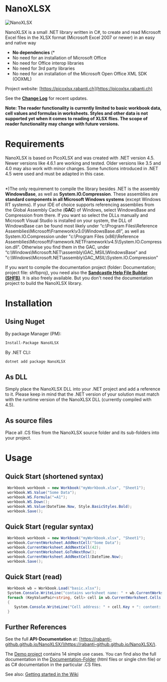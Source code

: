 # NanoXLSX
![NanoXLSX](https://rabanti-github.github.io/NanoXLSX/icons/NanoXLSX.png)


NanoXLSX is a small .NET library written in C#, to create and read Microsoft Excel files in the XLSX format (Microsoft Excel 2007 or newer) in an easy and native way
* **No dependencies** (\*
 * No need for an installation of Microsoft Office
 * No need for Office interop libraries
 * No need for 3rd party libraries
 * No need for an installation of the Microsoft Open Office XML SDK (OOXML)

Project website: [https://picoxlsx.rabanti.ch](https://picoxlsx.rabanti.ch)
 
See the **[Change Log](https://github.com/rabanti-github/NanoXLSX/blob/master/Changelog.md)** for recent updates.

<b>Note: The reader functionality is currently limited to basic workbook data, cell values and formulas in worksheets. Styles and other data is not supported yet when it comes to reading of XLSX flies. The scope of reader functionality may change with future versions.</b>


# Requirements
NanoXLSX is based on PicoXLSX and was created with .NET version 4.5. Newer versions like 4.6.1 are working and tested. Older versions like 3.5 and 4.0 may also work with minor changes. Some functions introduced in .NET 4.5 were used and must be adapted in this case.
<br/><br/>

*)The only requirement to compile the library besides .NET is the assembly <b>WindowsBase</b>, as well as <b>System.IO.Compression</b>. These assemblies are <b>standard components in all Microsoft Windows systems</b> (except Windows RT systems). If your IDE of choice supports referencing assemblies from the Global Assembly Cache (<b>GAC</b>) of Windows, select WindowsBase and Compression from there. If you want so select the DLLs manually and Microsoft Visual Studio is installed on your system, the DLL of WindowsBase can be found most likely under “c:\Program Files\Reference Assemblies\Microsoft\Framework\v3.0\WindowsBase.dll”, as well as System.IO.Compression under "c:\Program Files (x86)\Reference Assemblies\Microsoft\Framework\.NETFramework\v4.5\System.IO.Compression.dll". Otherwise you find them in the GAC, under “c:\Windows\Microsoft.NET\assembly\GAC_MSIL\WindowsBase” and "c:\Windows\Microsoft.NET\assembly\GAC_MSIL\System.IO.Compression"


If you want to compile the documentation project (folder: Documentation; project file: shfbproj), you need also the **[Sandcastle Help File Builder (SHFB)](https://github.com/EWSoftware/SHFB)**. It is also freely available. But you don't need the documentation project to build the NanoXLSX library.

# Installation

## Using Nuget
By package Manager (PM): 
```sh 
Install-Package NanoXLSX
```
By .NET CLI: 
```sh 
dotnet add package NanoXLSX
```
## As DLL
Simply place the NanoXLSX DLL into your .NET project and add a reference to it. Please keep in mind that the .NET version of your solution must match with the runtime version of the NanoXLSX DLL (currently compiled with 4.5).
## As source files
Place all .CS files from the NanoXLSX source folder and its sub-folders into your project.

# Usage
## Quick Start (shortened syntax)
```c#
 Workbook workbook = new Workbook("myWorkbook.xlsx", "Sheet1");         // Create new workbook with a worksheet called Sheet1
 workbook.WS.Value("Some Data");                                        // Add cell A1
 workbook.WS.Formula("=A1");                                            // Add formula to cell B1
 workbook.WS.Down();                                                    // Go to row 2
 workbook.WS.Value(DateTime.Now, Style.BasicStyles.Bold);               // Add formatted value to cell A2
 workbook.Save();                                                       // Save the workbook as myWorkbook.xlsx
```

## Quick Start (regular syntax)
```c#
 Workbook workbook = new Workbook("myWorkbook.xlsx", "Sheet1");         // Create new workbook with a worksheet called Sheet1
 workbook.CurrentWorksheet.AddNextCell("Some Data");                    // Add cell A1
 workbook.CurrentWorksheet.AddNextCell(42);                             // Add cell B1
 workbook.CurrentWorksheet.GoToNextRow();                               // Go to row 2
 workbook.CurrentWorksheet.AddNextCell(DateTime.Now);                   // Add cell A2
 workbook.Save();                                                       // Save the workbook as myWorkbook.xlsx
```

## Quick Start (read)
```c#
 Workbook wb = Workbook.Load("basic.xlsx");                             // Read the workbook
 System.Console.WriteLine("contains worksheet name: " + wb.CurrentWorksheet.SheetName);
 foreach (KeyValuePair<string, Cell> cell in wb.CurrentWorksheet.Cells)
 {
    System.Console.WriteLine("Cell address: " + cell.Key + ": content:'" + cell.Value.Value + "'");
 }
```

## Further References
See the full **API-Documentation** at: [https://rabanti-github.github.io/NanoXLSX/](https://rabanti-github.github.io/NanoXLSX/).


The [Demo project](https://github.com/rabanti-github/NanoXLSX/tree/master/Demo) contains 14 simple use cases. You can find also the full documentation in the [Documentation-Folder](https://github.com/rabanti-github/NanoXLSX/tree/master/docs) (html files or single chm file) or as C# documentation in the particular .CS files.

See also: [Getting started in the Wiki](https://github.com/rabanti-github/NanoXLSX/wiki/Getting-started)
